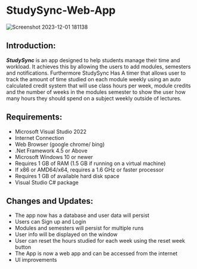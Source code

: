 # StudySync-Web-App
![Screenshot 2023-12-01 181138](https://github.com/ST10150631/StudySync-Web-App/assets/101188233/99bc499f-f730-411e-b1cd-363a868f20bd)

## Introduction:
***StudySync*** is an app designed to help students manage their time and workload. It achieves this by allowing the users to add modules, semesters and notifications. Furthermore StudySync Has A timer that allows user to 
track the amount of time studied on each module weekly using an auto calculated credit system that will use class hours per week, module credits and the number of weeks in the modules semester to show the user how many hours
they should spend on a subject weekly outside of lectures.

## Requirements:
* Microsoft Visual Studio 2022
* Internet Connection
* Web Browser (google chrome/ bing)
* .Net Framework 4.5 or Above
* Microsoft Windows 10 or newer
* Requires 1 GB of RAM (1.5 GB if running on a virtual machine)
* If x86 or AMD64/x64, requires a 1.6 GHz or faster processor
* Requires 1 GB of available hard disk space
* Visual Studio C# package



## Changes and Updates:
* The app now has a database and user data will persist
* Users can Sign up and Login
* Modules and semesters will persist for multiple runs
* User info will be displayed on the window
* User can reset the hours studied for each week using the reset week button
* The App is now a web app and can be accessed from the internet
* UI improvements






